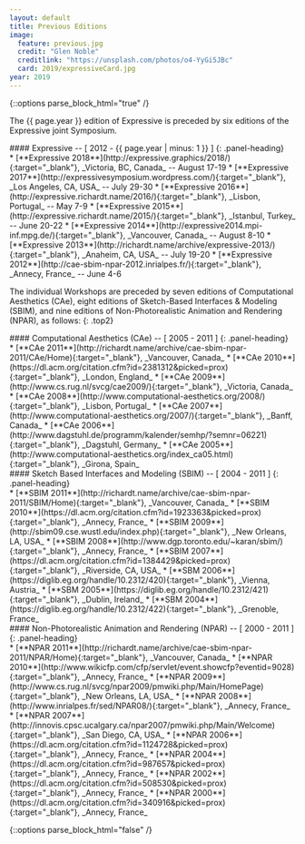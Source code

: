 ```yaml
---
layout: default
title: Previous Editions
image:
  feature: previous.jpg
  credit: "Glen Noble"
  creditlink: "https://unsplash.com/photos/o4-YyGi5JBc"
  card: 2019/expressiveCard.jpg
year: 2019
---
```

{::options parse_block_html="true" /}

The {{ page.year }} edition of Expressive is preceded by six editions of the Expressive joint Symposium.

<div class="panel panel-default">
#### Expressive -- [ 2012 - {{ page.year | minus: 1 }} ]
{: .panel-heading}
<div class="panel-body">
* [**Expressive 2018**](http://expressive.graphics/2018/){:target="_blank"}, _Victoria, BC, Canada_ -- August 17-19
* [**Expressive 2017**](http://expressivesymposium.wordpress.com/){:target="_blank"}, _Los Angeles, CA, USA_ -- July 29-30
* [**Expressive 2016**](http://expressive.richardt.name/2016/){:target="_blank"}, _Lisbon, Portugal_ -- May 7-9
* [**Expressive 2015**](http://expressive.richardt.name/2015/){:target="_blank"}, _Istanbul, Turkey_ -- June 20-22
* [**Expressive 2014**](http://expressive2014.mpi-inf.mpg.de/){:target="_blank"}, _Vancouver, Canada_ -- August 8-10
* [**Expressive 2013**](http://richardt.name/archive/expressive-2013/){:target="_blank"}, _Anaheim, CA, USA_ -- July 19-20
* [**Expressive 2012**](http://cae-sbim-npar-2012.inrialpes.fr/){:target="_blank"}, _Annecy, France_ -- June 4-6
</div>
</div>

The individual Workshops are preceded by seven editions of Computational Aesthetics (CAe), eight editions of Sketch-Based Interfaces & Modeling (SBIM), and nine editions of Non-Photorealistic Animation and Rendering (NPAR), as follows:
{: .top2}

<div class="panel panel-default">
#### Computational Aesthetics (CAe) -- [ 2005 - 2011 ]
{: .panel-heading}
<div class="panel-body">
* [**CAe 2011**](http://richardt.name/archive/cae-sbim-npar-2011/CAe/Home){:target="_blank"}, _Vancouver, Canada_
* [**CAe 2010**](https://dl.acm.org/citation.cfm?id=2381312&picked=prox){:target="_blank"}, _London, England_
* [**CAe 2009**](http://www.cs.rug.nl/svcg/cae2009/){:target="_blank"}, _Victoria, Canada_
* [**CAe 2008**](http://www.computational-aesthetics.org/2008/){:target="_blank"}, _Lisbon, Portugal_
* [**CAe 2007**](http://www.computational-aesthetics.org/2007/){:target="_blank"}, _Banff, Canada_
* [**CAe 2006**](http://www.dagstuhl.de/programm/kalender/semhp/?semnr=06221){:target="_blank"}, _Dagstuhl, Germany_
* [**CAe 2005**](http://www.computational-aesthetics.org/index_ca05.html){:target="_blank"}, _Girona, Spain_
</div>
</div>

<div class="panel panel-default">
#### Sketch Based Interfaces and Modeling (SBIM) -- [ 2004 - 2011 ]
{: .panel-heading}
<div class="panel-body">
* [**SBIM 2011**](http://richardt.name/archive/cae-sbim-npar-2011/SBIM/Home){:target="_blank"}, _Vancouver, Canada_
* [**SBIM 2010**](https://dl.acm.org/citation.cfm?id=1923363&picked=prox){:target="_blank"}, _Annecy, France_
* [**SBIM 2009**](http://sbim09.cse.wustl.edu/index.php){:target="_blank"}, _New Orleans, LA, USA_
* [**SBIM 2008**](http://www.dgp.toronto.edu/~karan/sbim/){:target="_blank"}, _Annecy, France_
* [**SBIM 2007**](https://dl.acm.org/citation.cfm?id=1384429&picked=prox){:target="_blank"}, _Riverside, CA, USA_
* [**SBM 2006**](https://diglib.eg.org/handle/10.2312/420){:target="_blank"}, _Vienna, Austria_
* [**SBM 2005**](https://diglib.eg.org/handle/10.2312/421){:target="_blank"}, _Dublin, Ireland_
* [**SBM 2004**](https://diglib.eg.org/handle/10.2312/422){:target="_blank"}, _Grenoble, France_
</div>
</div>

<div class="panel panel-default">
#### Non-Photorealistic Animation and Rendering (NPAR) -- [ 2000 - 2011 ]
{: .panel-heading}
<div class="panel-body">
* [**NPAR 2011**](http://richardt.name/archive/cae-sbim-npar-2011/NPAR/Home){:target="_blank"}, _Vancouver, Canada_
* [**NPAR 2010**](http://www.wikicfp.com/cfp/servlet/event.showcfp?eventid=9028){:target="_blank"}, _Annecy, France_
* [**NPAR 2009**](http://www.cs.rug.nl/svcg/npar2009/pmwiki.php/Main/HomePage){:target="_blank"}, _New Orleans, LA, USA_
* [**NPAR 2008**](http://www.inrialpes.fr/sed/NPAR08/){:target="_blank"}, _Annecy, France_
* [**NPAR 2007**](http://innovis.cpsc.ucalgary.ca/npar2007/pmwiki.php/Main/Welcome){:target="_blank"}, _San Diego, CA, USA_
* [**NPAR 2006**](https://dl.acm.org/citation.cfm?id=1124728&picked=prox){:target="_blank"}, _Annecy, France_
* [**NPAR 2004**](https://dl.acm.org/citation.cfm?id=987657&picked=prox){:target="_blank"}, _Annecy, France_
* [**NPAR 2002**](https://dl.acm.org/citation.cfm?id=508530&picked=prox){:target="_blank"}, _Annecy, France_
* [**NPAR 2000**](https://dl.acm.org/citation.cfm?id=340916&picked=prox){:target="_blank"}, _Annecy, France_
</div>
</div>

{::options parse_block_html="false" /}
